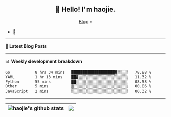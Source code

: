 <h2 align="center">👋 Hello! I'm haojie.</h2>
<p align="center">
  <a href="https://aoyouer.com">Blog</a> •
</p>


- 🔭 


-------

**📝 Latest Blog Posts**


-------

📊 **Weekly development breakdown**
<!--START_SECTION:waka-->

```txt
Go           8 hrs 34 mins   ███████████████████▓░░░░░   78.88 %
YAML         1 hr 13 mins    ██▓░░░░░░░░░░░░░░░░░░░░░░   11.32 %
Python       55 mins         ██░░░░░░░░░░░░░░░░░░░░░░░   08.58 %
Other        5 mins          ▒░░░░░░░░░░░░░░░░░░░░░░░░   00.86 %
JavaScript   2 mins          ░░░░░░░░░░░░░░░░░░░░░░░░░   00.32 %
```

<!--END_SECTION:waka-->

-------



| <img align="center" src="https://github-readme-stats.vercel.app/api?username=haojie06&show_icons=true&theme=graywhite&show_icons=true&count_private=true&include_all_commits=true&hide_border=true" alt="haojie's github stats" /> | <img align="center" src="https://github-readme-stats.vercel.app/api/top-langs/?username=haojie06&layout=compact&theme=graywhite&hide_border=true&hide=css,html" /> |
| ------------- | ------------- |


